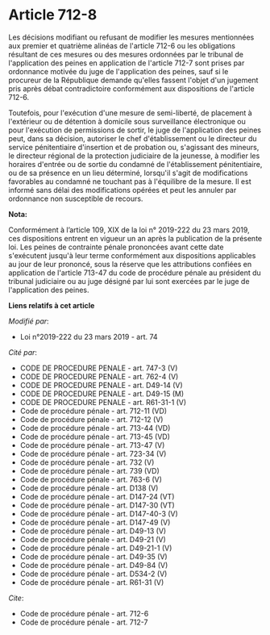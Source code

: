# Article 712-8

Les décisions modifiant ou refusant de modifier les mesures mentionnées aux premier et quatrième alinéas de l'article 712-6
ou les obligations résultant de ces mesures ou des mesures ordonnées par le tribunal de l'application des peines en
application de l'article 712-7 sont prises par ordonnance motivée du juge de l'application des peines, sauf si le procureur
de la République demande qu'elles fassent l'objet d'un jugement pris après débat contradictoire conformément aux dispositions
de l'article 712-6. 

Toutefois, pour l'exécution d'une mesure de semi-liberté, de placement à l'extérieur ou de   détention à domicile sous
surveillance électronique ou pour l'exécution de permissions de sortir, le juge de l'application des peines peut, dans sa
décision, autoriser le chef d'établissement ou le directeur du service pénitentiaire d'insertion et de probation ou,
s'agissant des mineurs, le directeur régional de la protection judiciaire de la jeunesse, à modifier les horaires d'entrée ou
de sortie du condamné de l'établissement pénitentiaire, ou de sa présence en un lieu déterminé, lorsqu'il s'agit de
modifications favorables au condamné ne touchant pas à l'équilibre de la mesure. Il est informé sans délai des modifications
opérées et peut les annuler par ordonnance non susceptible de recours.

**Nota:**

Conformément à l’article 109, XIX de la loi n° 2019-222 du 23 mars 2019, ces dispositions entrent en vigueur un an après la
publication de la présente loi. Les peines de contrainte pénale prononcées avant cette date s'exécutent jusqu'à leur terme
conformément aux dispositions applicables au jour de leur prononcé, sous la réserve que les attributions confiées en
application de l'article 713-47 du code de procédure pénale au président du tribunal judiciaire ou au juge désigné par lui
sont exercées par le juge de l'application des peines.

**Liens relatifs à cet article**

_Modifié par_:

  - Loi n°2019-222 du 23 mars 2019 - art. 74

_Cité par_:

  - CODE DE PROCEDURE PENALE - art. 747-3 (V)
  - CODE DE PROCEDURE PENALE - art. 762-4 (V)
  - CODE DE PROCEDURE PENALE - art. D49-14 (V)
  - CODE DE PROCEDURE PENALE - art. D49-15 (M)
  - CODE DE PROCEDURE PENALE - art. R61-31-1 (V)
  - Code de procédure pénale - art. 712-11 (VD)
  - Code de procédure pénale - art. 712-12 (V)
  - Code de procédure pénale - art. 713-44 (VD)
  - Code de procédure pénale - art. 713-45 (VD)
  - Code de procédure pénale - art. 713-47 (V)
  - Code de procédure pénale - art. 723-34 (V)
  - Code de procédure pénale - art. 732 (V)
  - Code de procédure pénale - art. 739 (VD)
  - Code de procédure pénale - art. 763-6 (V)
  - Code de procédure pénale - art. D138 (V)
  - Code de procédure pénale - art. D147-24 (VT)
  - Code de procédure pénale - art. D147-30 (VT)
  - Code de procédure pénale - art. D147-40-3 (V)
  - Code de procédure pénale - art. D147-49 (V)
  - Code de procédure pénale - art. D49-13 (V)
  - Code de procédure pénale - art. D49-21 (V)
  - Code de procédure pénale - art. D49-21-1 (V)
  - Code de procédure pénale - art. D49-35 (V)
  - Code de procédure pénale - art. D49-84 (V)
  - Code de procédure pénale - art. D534-2 (V)
  - Code de procédure pénale - art. R61-31 (V)

_Cite_:

  - Code de procédure pénale - art. 712-6
  - Code de procédure pénale - art. 712-7
